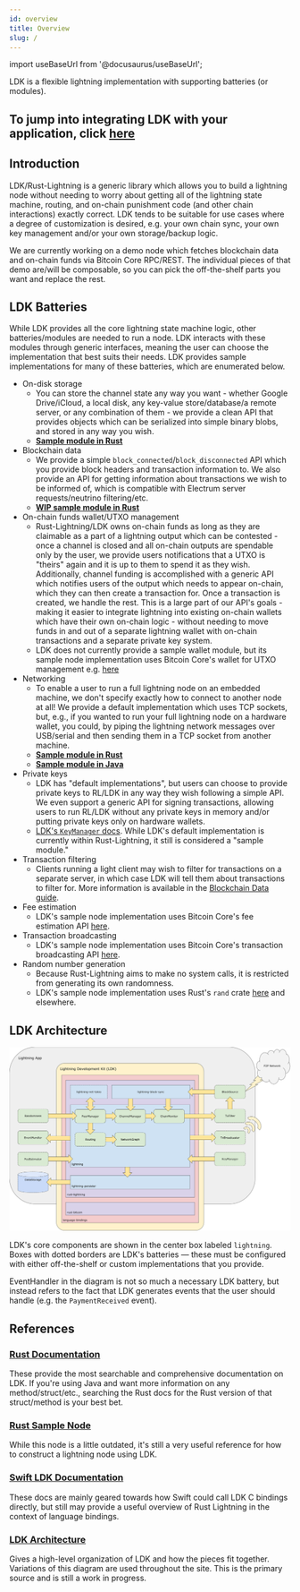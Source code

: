```yaml
---
id: overview
title: Overview
slug: /
---
```


import useBaseUrl from '@docusaurus/useBaseUrl';

LDK is a flexible lightning implementation with supporting batteries (or modules).

## To jump into integrating LDK with your application, click [here](build_node.md)

## Introduction
LDK/Rust-Lightning is a generic library which allows you to build a lightning
node without needing to worry about getting all of the lightning state machine,
routing, and on-chain punishment code (and other chain interactions) exactly
correct. LDK tends to be suitable for use cases where a degree of
customization is desired, e.g. your own chain sync, your own key management
and/or your own storage/backup logic.

We are currently working on a demo node which fetches blockchain data and
on-chain funds via Bitcoin Core RPC/REST. The individual pieces of that demo
are/will be composable, so you can pick the off-the-shelf parts you want and
replace the rest.

## LDK Batteries
While LDK provides all the core lightning state machine logic, other
batteries/modules are needed to run a node. LDK interacts with these modules
through generic interfaces, meaning the user can choose the implementation that
best suits their needs. LDK provides sample implementations for many of these
batteries, which are enumerated below.

* On-disk storage 
  * You can store the channel state any way you want - whether Google
  Drive/iCloud, a local disk, any key-value store/database/a remote server, or
  any combination of them - we provide a clean API that provides objects which
  can be serialized into simple binary blobs, and stored in any way you wish.
  * [**Sample module in Rust**](https://github.com/rust-bitcoin/rust-lightning/tree/main/lightning-persister)
* Blockchain data
  * We provide a simple `block_connected`/`block_disconnected`
  API which you provide block headers and transaction information to. We also
  provide an API for getting information about transactions we wish to be
  informed of, which is compatible with Electrum server requests/neutrino
  filtering/etc.
  * [**WIP sample module in Rust**](https://github.com/rust-bitcoin/rust-lightning/pull/791)
* On-chain funds wallet/UTXO management
  * Rust-Lightning/LDK owns on-chain funds as long as they are claimable as
  a part of a lightning output which can be contested - once a channel is closed
  and all on-chain outputs are spendable only by the user, we provide users
  notifications that a UTXO is "theirs" again and it is up to them to spend it
  as they wish. Additionally, channel funding is accomplished with a generic API
  which notifies users of the output which needs to appear on-chain, which they
  can then create a transaction for. Once a transaction is created, we handle
  the rest. This is a large part of our API's goals - making it easier to
  integrate lightning into existing on-chain wallets which have their own
  on-chain logic - without needing to move funds in and out of a separate
  lightning wallet with on-chain transactions and a separate private key system.
  * LDK does not currently provide a sample wallet module, but its sample node
    implementation uses Bitcoin Core's wallet for UTXO management e.g. [here](https://github.com/TheBlueMatt/rust-lightning-bitcoinrpc/blob/139a653eeba313284c6d9d2eb2776d30dbb0ca3d/src/main.rs#L219)
* Networking 
  * To enable a user to run a full lightning node on an embedded
  machine, we don't specify exactly how to connect to another node at all! We
  provide a default implementation which uses TCP sockets, but, e.g., if you
  wanted to run your full lightning node on a hardware wallet, you could, by
  piping the lightning network messages over USB/serial and then sending them in
  a TCP socket from another machine.
  * [**Sample module in Rust**](https://github.com/rust-bitcoin/rust-lightning/tree/main/lightning-net-tokio)
  * [**Sample module in Java**](https://github.com/lightningdevkit/ldk-garbagecollected/tree/main/src/main/java/org/ldk/batteries)
* Private keys
  * LDK has "default implementations", but users can choose to provide private
  keys to RL/LDK in any way they wish following a simple API. We even support a
  generic API for signing transactions, allowing users to run RL/LDK without any
  private keys in memory and/or putting private keys only on hardware wallets.
  * [LDK's `KeyManager` docs](https://docs.rs/lightning/0.0.12/lightning/chain/keysinterface/struct.KeysManager.html). While LDK's default implementation is currently within Rust-Lightning, it still is considered a "sample module."
* Transaction filtering
  * Clients running a light client may wish to filter for transactions on a separate server, in which case LDK will tell them about transactions to filter for. More information is available in the [Blockchain Data guide](blockdata.md).
* Fee estimation
  * LDK's sample node implementation uses Bitcoin Core's fee estimation API [here](https://github.com/TheBlueMatt/rust-lightning-bitcoinrpc/blob/139a653eeba313284c6d9d2eb2776d30dbb0ca3d/src/chain_monitor.rs#L31).
* Transaction broadcasting
  * LDK's sample node implementation uses Bitcoin Core's transaction broadcasting API [here](https://github.com/TheBlueMatt/rust-lightning-bitcoinrpc/blob/139a653eeba313284c6d9d2eb2776d30dbb0ca3d/src/chain_monitor.rs#L132).
* Random number generation
  * Because Rust-Lightning aims to make no system calls, it is restricted from generating its own randomness.
  * LDK's sample node implementation uses Rust's `rand` crate [here](https://github.com/TheBlueMatt/rust-lightning-bitcoinrpc/blob/139a653eeba313284c6d9d2eb2776d30dbb0ca3d/src/main.rs#L512) and elsewhere.


## LDK Architecture
![LDK Architecture](assets/ldk-architecture.svg)

LDK's core components are shown in the center box labeled `lightning`. Boxes
with dotted borders are LDK's batteries — these must be configured with either
off-the-shelf or custom implementations that you provide.
 
EventHandler in the diagram is not so much a necessary LDK battery, but instead
refers to the fact that LDK generates events that the user should handle (e.g.
the `PaymentReceived` event).

## References

### [Rust Documentation](https://docs.rs/lightning)

These provide the most searchable and comprehensive documentation on LDK.
If you're using Java and want more information on any method/struct/etc., searching
the Rust docs for the Rust version of that struct/method is your best bet.

### [Rust Sample Node](https://github.com/TheBlueMatt/rust-lightning-bitcoinrpc)

While this node is a little outdated, it's still a very useful reference for how to construct
a lightning node using LDK.

### [Swift LDK Documentation](https://github.com/arik-so/SwiftLightning/tree/master/Documentation)

These docs are mainly geared towards how Swift could call LDK C bindings directly, but still may
provide a useful overview of Rust Lightning in the context of language bindings.

### [LDK Architecture](https://docs.google.com/drawings/d/1Ql-q5gyrPnJhi7z_D39jayG0HEEVh6UEY1eULXb03Eg/edit?usp=sharing)

Gives a high-level organization of LDK and how the pieces fit together. Variations of this diagram
are used throughout the site. This is the primary source and is still a work in progress.
